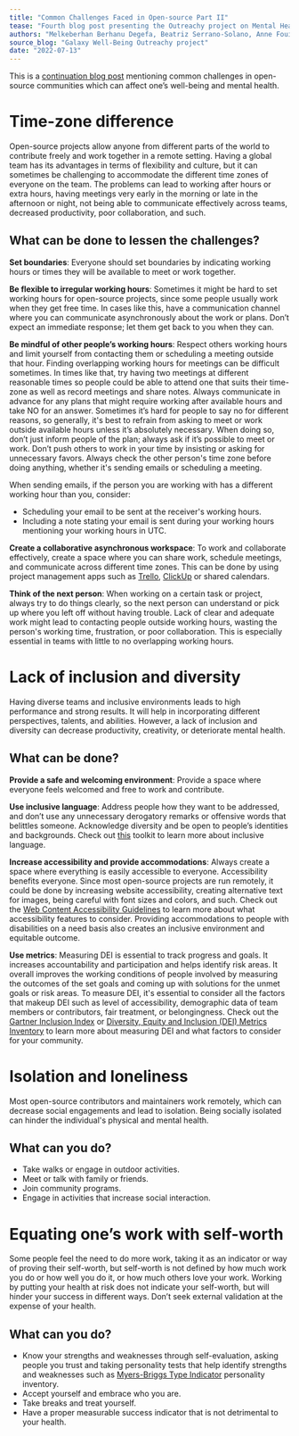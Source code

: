 ```yaml
---
title: "Common Challenges Faced in Open-source Part II"
tease: "Fourth blog post presenting the Outreachy project on Mental Health"
authors: "Melkeberhan Berhanu Degefa, Beatriz Serrano-Solano, Anne Fouilloux"
source_blog: "Galaxy Well-Being Outreachy project"
date: "2022-07-13"
---
```


This is a [continuation blog post](https://galaxyproject.org/blog/2022-07-06-galaxy-wellbeing-blog-3/) mentioning common challenges in open-source communities which can affect one’s well-being and mental health.

# Time-zone difference

Open-source projects allow anyone from different parts of the world to contribute freely and work together in a remote setting. Having a global team has its advantages in terms of flexibility and culture, but it can sometimes be challenging to accommodate the different time zones of everyone on the team. The problems can lead to working after hours or extra hours, having meetings very early in the morning or late in the afternoon or night, not being able to communicate effectively across teams, decreased productivity, poor collaboration, and such.

## What can be done to lessen the challenges?

**Set boundaries**: Everyone should set boundaries by indicating working hours or times they will be available to meet or work together.

**Be flexible to irregular working hours**: Sometimes it might be hard to set working hours for open-source projects, since some people usually work when they get free time. In cases like this, have a communication channel where you can communicate asynchronously about the work or plans. Don’t expect an immediate response; let them get back to you when they can.

**Be mindful of other people’s working hours**: Respect others working hours and limit yourself from contacting them or scheduling a meeting outside that hour. Finding overlapping working hours for meetings can be difficult sometimes. In times like that, try having two meetings at different reasonable times so people could be able to attend one that suits their time-zone as well as record meetings and share notes. Always communicate in advance for any plans that might require working after available hours and take NO for an answer. Sometimes it’s hard for people to say no for different reasons, so generally, it's best to refrain from asking to meet or work outside available hours unless it’s absolutely necessary. When doing so, don’t just inform people of the plan; always ask if it’s possible to meet or work. Don’t push others to work in your time by insisting or asking for unnecessary favors. Always check the other person's time zone before doing anything, whether it's sending emails or scheduling a meeting. 

When sending emails, if the person you are working with has a different working hour than you, consider:
* Scheduling your email to be sent at the receiver's working hours.
* Including a note stating your email is sent during your working hours mentioning your working hours in UTC. 

**Create a collaborative asynchronous workspace**: To work and collaborate effectively, create a space where you can share work, schedule meetings, and communicate across different time zones. This can be done by using project management apps such as [Trello](https://trello.com/en), [ClickUp](https://clickup.com/) or shared calendars.  

**Think of the next person**: When working on a certain task or project, always try to do things clearly, so the next person can understand or pick up where you left off without having trouble. Lack of clear and adequate work might lead to contacting people outside working hours, wasting the person's working time, frustration, or poor collaboration. This is especially essential in teams with little to no overlapping working hours.

# Lack of inclusion and diversity

Having diverse teams and inclusive environments leads to high performance and strong results. It will help in incorporating different perspectives, talents, and abilities. However, a lack of inclusion and diversity can decrease productivity, creativity, or deteriorate mental health.

## What can be done?

**Provide a safe and welcoming environment**: Provide a space where everyone feels welcomed and free to work and contribute.

**Use inclusive language**: Address people how they want to be addressed, and don’t use any unnecessary derogatory remarks or offensive words that belittles someone. Acknowledge diversity and be open to people’s identities and backgrounds. Check out [this](https://static1.squarespace.com/static/5ae729f070e8022e46f9af5e/t/610405cb38956863564f8876/1627653579962/Copy+of+Inclusive+Language+Toolkit+V2.pdf) toolkit to learn more about inclusive language.

**Increase accessibility and provide accommodations**: Always create a space where everything is easily accessible to everyone. Accessibility benefits everyone. Since most open-source projects are run remotely, it could be done by increasing website accessibility, creating alternative text for images, being careful with font sizes and colors, and such. Check out the [Web Content Accessibility Guidelines](https://www.w3.org/TR/WCAG21/) to learn more about what accessibility features to consider. Providing accommodations to people with disabilities on a need basis also creates an inclusive environment and equitable outcome.

**Use metrics**: Measuring DEI is essential to track progress and goals. It increases accountability and participation and helps identify risk areas. It overall improves the working conditions of people involved by measuring the outcomes of the set goals and coming up with solutions for the unmet goals or risk areas. To measure DEI, it's essential to consider all the factors that makeup DEI such as level of accessibility, demographic data of team members or contributors, fair treatment, or belongingness. Check out the [Gartner Inclusion Index](https://hbr.org/2021/05/how-to-measure-inclusion-in-the-workplace) or [Diversity, Equity and Inclusion (DEI) Metrics Inventory](https://www.michamber.com/wp-content/uploads/2020/11/DEI_Metrics_Inventory.pdf) to learn more about measuring DEI and what factors to consider for your community.

# Isolation and loneliness

Most open-source contributors and maintainers work remotely, which can decrease social engagements and lead to isolation. Being socially isolated can hinder the individual's physical and mental health.

## What can you do?

* Take walks or engage in outdoor activities.
* Meet or talk with family or friends. 
* Join community programs.
* Engage in activities that increase social interaction.

# Equating one’s work with self-worth

Some people feel the need to do more work, taking it as an indicator or way of proving their self-worth, but self-worth is not defined by how much work you do or how well you do it, or how much others love your work. Working by putting your health at risk does not indicate your self-worth, but will hinder your success in different ways. Don’t seek external validation at the expense of your health.

## What can you do?

* Know your strengths and weaknesses through self-evaluation, asking people you trust and taking personality tests that help identify strengths and weaknesses such as [Myers-Briggs Type Indicator](https://www.myersbriggs.org/) personality inventory.
* Accept yourself and embrace who you are.
* Take breaks and treat yourself.
* Have a proper measurable success indicator that is not detrimental to your health.
